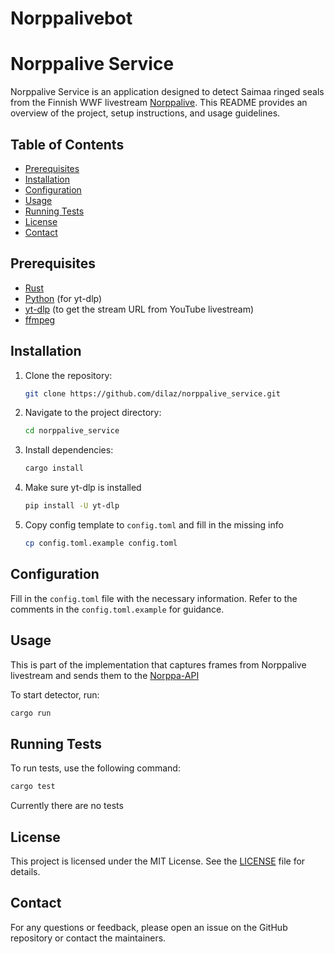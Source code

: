 # Norppalivebot
# Norppalive Service

Norppalive Service is an application designed to detect Saimaa ringed seals from the Finnish WWF livestream [Norppalive](https://wwf.fi/luontolive/norppalive/). This README provides an overview of the project, setup instructions, and usage guidelines.

## Table of Contents

- [Prerequisites](#prerequisites)
- [Installation](#installation)
- [Configuration](#configuration)
- [Usage](#usage)
- [Running Tests](#running-tests)
- [License](#license)
- [Contact](#contact)

## Prerequisites

- [Rust](https://www.rust-lang.org/tools/install)
- [Python](https://www.python.org/downloads/) (for yt-dlp)
- [yt-dlp](https://github.com/yt-dlp/yt-dlp) (to get the stream URL from YouTube livestream)
- [ffmpeg](https://ffmpeg.org)

## Installation

1. Clone the repository:
    ```sh
    git clone https://github.com/dilaz/norppalive_service.git
    ```
2. Navigate to the project directory:
    ```sh
    cd norppalive_service
    ```
3. Install dependencies:
    ```sh
    cargo install
    ```
4. Make sure yt-dlp is installed
    ```sh
    pip install -U yt-dlp
    ```
5. Copy config template to `config.toml` and fill in the missing info
    ```sh
    cp config.toml.example config.toml
    ```

## Configuration

Fill in the `config.toml` file with the necessary information. Refer to the comments in the `config.toml.example` for guidance.

## Usage

This is part of the implementation that captures frames from Norppalive livestream and sends them to the [Norppa-API](https://github.com/Dilaz/Norppa-API)

To start detector, run:
```sh
cargo run
```

## Running Tests

To run tests, use the following command:
```sh
cargo test
```

Currently there are no tests

## License

This project is licensed under the MIT License. See the [LICENSE](LICENSE) file for details.

## Contact

For any questions or feedback, please open an issue on the GitHub repository or contact the maintainers.
